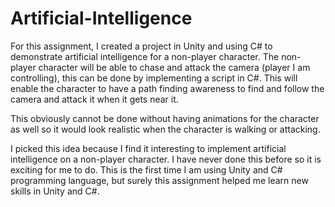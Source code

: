# Artificial-Intelligence
For this assignment, I created a project in Unity and using C# to demonstrate artificial intelligence for a non-player character.  The non-player character will be able to chase and attack the camera (player I am controlling), this can be done by implementing a script in C#. This will enable the character to have a path finding awareness to find and follow the camera and attack it when it gets near it.

This obviously cannot be done without having animations for the character as well so it would look realistic when the character is walking or attacking.

I picked this idea because I find it interesting to implement artificial intelligence on a non-player character. I have never done this before so it is exciting for me to do. This is the first time I am using Unity and C# programming language, but surely this assignment helped me learn new skills in Unity and C#.
